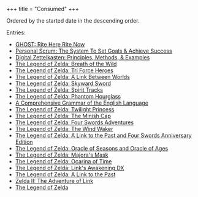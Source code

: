 +++
title = "Consumed"
+++

Ordered by the started date in the descending order.

Entries:

- [GHOST: Rite Here Rite Now](@/notes/Ghost_Rite_Here_Rite_Now/Consumed.md)
- [Personal Scrum: The System To Set Goals & Achieve Success](@/notes/Personal_Scrum_The_System_To_Set_Goals_and_Achieve_Success/Consumed.md)
- [Digital Zettelkasten: Principles, Methods, & Examples](@/notes/Digital_Zettelkasten_Principles_Methods_and_Examples/Consumed.md)
- [The Legend of Zelda: Breath of the Wild](@/notes/The_Legend_of_Zelda_Breath_of_the_Wild/Consumed.md)
- [The Legend of Zelda: Tri Force Heroes](@/notes/The_Legend_of_Zelda_Tri_Force_Heroes/Consumed.md)
- [The Legend of Zelda: A Link Between Worlds](@/notes/The_Legend_of_Zelda_A_Link_Between_Worlds/Consumed.md)
- [The Legend of Zelda: Skyward Sword](@/notes/The_Legend_of_Zelda_Skyward_Sword/Consumed.md)
- [The Legend of Zelda: Spirit Tracks](@/notes/The_Legend_of_Zelda_Spirit_Tracks/Consumed.md)
- [The Legend of Zelda: Phantom Hourglass](@/notes/The_Legend_of_Zelda_Phantom_Hourglass/Consumed.md)
- [A Comprehensive Grammar of the English Language](@/notes/A_Comprehensive_Grammar_of_the_English_Language/Consumed.md)
- [The Legend of Zelda: Twilight Princess](@/notes/The_Legend_of_Zelda_Twilight_Princess/Consumed.md)
- [The Legend of Zelda: The Minish Cap](@/notes/The_Legend_of_Zelda_The_Minish_Cap/Consumed.md)
- [The Legend of Zelda: Four Swords Adventures](@/notes/The_Legend_of_Zelda_Four_Swords_Adventures/Consumed.md)
- [The Legend of Zelda: The Wind Waker](@/notes/The_Legend_of_Zelda_The_Wind_Waker/Consumed.md)
- [The Legend of Zelda: A Link to the Past and Four Swords Anniversary Edition](@/notes/The_Legend_of_Zelda_Four_Swords_Anniversary_Edition/Consumed.md)
- [The Legend of Zelda: Oracle of Seasons and Oracle of Ages](@/notes/The_Legend_of_Zelda_Oracle_of_Seasons_and_Oracle_of_Ages/Consumed.md)
- [The Legend of Zelda: Majora's Mask](@/notes/The_Legend_of_Zelda_Majoras_Mask/Consumed.md)
- [The Legend of Zelda: Ocarina of Time](@/notes/The_Legend_of_Zelda_Ocarina_of_Time/Consumed.md)
- [The Legend of Zelda: Link's Awakening DX](@/notes/The_Legend_of_Zelda_Links_Awakening_DX/Consumed.md)
- [The Legend of Zelda: A Link to the Past](@/notes/The_Legend_of_Zelda_A_Link_to_the_Past/Consumed.md)
- [Zelda II: The Adventure of Link](@/notes/Zelda_II_The_Adventure_of_Link/Consumed.md)
- [The Legend of Zelda](@/notes/The_Legend_of_Zelda/Consumed.md)
